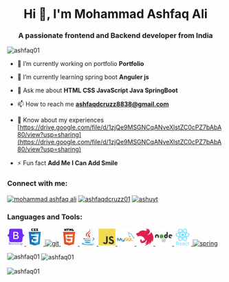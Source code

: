 <h1 align="center">Hi 👋, I'm Mohammad Ashfaq Ali</h1>
<h3 align="center">A passionate frontend and Backend developer from India</h3>

<p align="left"> <img src="https://komarev.com/ghpvc/?username=ashfaq01&label=Profile%20views&color=0e75b6&style=flat" alt="ashfaq01" /> </p>

- 🔭 I’m currently working on portfolio **Portfolio**

- 🌱 I’m currently learning spring boot **Anguler js**

- 💬 Ask me about **HTML CSS JavaScript Java SpringBoot**

- 📫 How to reach me **ashfaqdcruzz8838@gmail.com**

- 📄 Know about my experiences [https://drive.google.com/file/d/1zjQe9MSGNCqANveXlstZC0cPZ7bAbA80/view?usp=sharing](https://drive.google.com/file/d/1zjQe9MSGNCqANveXlstZC0cPZ7bAbA80/view?usp=sharing)

- ⚡ Fun fact **Add Me I Can Add Smile**

<h3 align="left">Connect with me:</h3>
<p align="left">
<a href="https://fb.com/mohammad ashfaq ali" target="blank"><img align="center" src="https://raw.githubusercontent.com/rahuldkjain/github-profile-readme-generator/master/src/images/icons/Social/facebook.svg" alt="mohammad ashfaq ali" height="30" width="40" /></a>
<a href="https://instagram.com/ashfaqdcruzz01" target="blank"><img align="center" src="https://raw.githubusercontent.com/rahuldkjain/github-profile-readme-generator/master/src/images/icons/Social/instagram.svg" alt="ashfaqdcruzz01" height="30" width="40" /></a>
<a href="https://www.youtube.com/c/ashuyt" target="blank"><img align="center" src="https://raw.githubusercontent.com/rahuldkjain/github-profile-readme-generator/master/src/images/icons/Social/youtube.svg" alt="ashuyt" height="30" width="40" /></a>
</p>

<h3 align="left">Languages and Tools:</h3>
<p align="left"> <a href="https://getbootstrap.com" target="_blank" rel="noreferrer"> <img src="https://raw.githubusercontent.com/devicons/devicon/master/icons/bootstrap/bootstrap-plain-wordmark.svg" alt="bootstrap" width="40" height="40"/> </a> <a href="https://www.w3schools.com/css/" target="_blank" rel="noreferrer"> <img src="https://raw.githubusercontent.com/devicons/devicon/master/icons/css3/css3-original-wordmark.svg" alt="css3" width="40" height="40"/> </a> <a href="https://git-scm.com/" target="_blank" rel="noreferrer"> <img src="https://www.vectorlogo.zone/logos/git-scm/git-scm-icon.svg" alt="git" width="40" height="40"/> </a> <a href="https://www.w3.org/html/" target="_blank" rel="noreferrer"> <img src="https://raw.githubusercontent.com/devicons/devicon/master/icons/html5/html5-original-wordmark.svg" alt="html5" width="40" height="40"/> </a> <a href="https://www.java.com" target="_blank" rel="noreferrer"> <img src="https://raw.githubusercontent.com/devicons/devicon/master/icons/java/java-original.svg" alt="java" width="40" height="40"/> </a> <a href="https://developer.mozilla.org/en-US/docs/Web/JavaScript" target="_blank" rel="noreferrer"> <img src="https://raw.githubusercontent.com/devicons/devicon/master/icons/javascript/javascript-original.svg" alt="javascript" width="40" height="40"/> </a> <a href="https://www.mysql.com/" target="_blank" rel="noreferrer"> <img src="https://raw.githubusercontent.com/devicons/devicon/master/icons/mysql/mysql-original-wordmark.svg" alt="mysql" width="40" height="40"/> </a> <a href="https://nestjs.com/" target="_blank" rel="noreferrer"> <img src="https://raw.githubusercontent.com/devicons/devicon/master/icons/nestjs/nestjs-plain.svg" alt="nestjs" width="40" height="40"/> </a> <a href="https://nodejs.org" target="_blank" rel="noreferrer"> <img src="https://raw.githubusercontent.com/devicons/devicon/master/icons/nodejs/nodejs-original-wordmark.svg" alt="nodejs" width="40" height="40"/> </a> <a href="https://reactjs.org/" target="_blank" rel="noreferrer"> <img src="https://raw.githubusercontent.com/devicons/devicon/master/icons/react/react-original-wordmark.svg" alt="react" width="40" height="40"/> </a> <a href="https://spring.io/" target="_blank" rel="noreferrer"> <img src="https://www.vectorlogo.zone/logos/springio/springio-icon.svg" alt="spring" width="40" height="40"/> </a> </p>

<p><img align="left" src="https://github-readme-stats.vercel.app/api/top-langs?username=ashfaq01&show_icons=true&locale=en&layout=compact" alt="ashfaq01" /></p>

<p>&nbsp;<img align="center" src="https://github-readme-stats.vercel.app/api?username=ashfaq01&show_icons=true&locale=en" alt="ashfaq01" /></p>

<p><img align="center" src="https://github-readme-streak-stats.herokuapp.com/?user=ashfaq01&" alt="ashfaq01" /></p>
